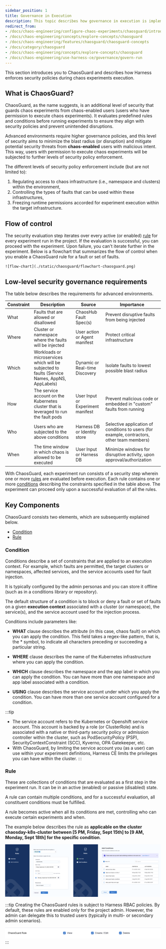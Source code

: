 ```yaml
---
sidebar_position: 1
title: Governance in Execution
description: This topic describes how governance in execution is implemented using ChaosGuard.
redirect_from:
- /docs/chaos-engineering/configure-chaos-experiments/chaosguard/introduction-to-chaosguard
- /docs/chaos-engineering/concepts/explore-concepts/chaosguard
- /docs/chaos-engineering/features/chaosguard/chaosguard-concepts
- /docs/category/chaosguard
- /docs/chaos-engineering/concepts/explore-concepts/chaosguard
- /docs/chaos-engineering/use-harness-ce/governance/govern-run
---
```


This section introduces you to ChaosGuard and describes how Harness enforces security policies during chaos experiments execution.

## What is ChaosGuard?

ChaosGuard, as the name suggests, is an additional level of security that guards chaos experiments from chaos-enabled users (users who have permission to execute chaos experiments).
It evaluates predefined rules and conditions before running experiments to ensure they align with security policies and prevent unintended disruptions.

Advanced environments require higher governance policies, and this level of security aims to minimize the blast radius (or disruption) and mitigate potential security threats from **chaos-enabled** users with malicious intent. This way, users with permission to execute chaos experiments will be subjected to further levels of security policy enforcement.

The different levels of security policy enforcement include (but are not limited to):
1. Regulating access to chaos infrastructure (i.e., namespace and clusters) within the environment,
2. Controlling the types of faults that can be used within these infrastructures,
3. Freezing runtime permissions accorded for experiment execution within the target infrastructure.

## Flow of control
The security evaluation step iterates over every active (or enabled) [rule](#rule) for every experiment run in the project. If the evaluation is successful, you can proceed with the experiment. Upon failure, you can't iterate further in the experiment. Below is a flowchart that summarizes the flow of control when you enable a ChaosGuard rule for a fault or set of faults.

    ![flow-chart](./static/chaosguard/flowchart-chaosguard.png)


## Low-level security governance requirements
The table below describes the requirements for advanced environments.

| Constraint | Description                                                                                    | Source                            | Importance                                                                                  |
|------------|------------------------------------------------------------------------------------------------|-----------------------------------|---------------------------------------------------------------------------------------------|
| What       | Faults that are allowed or disallowed                                                          | ChaosHub Fault Spec(s)            | Prevent disruptive faults from being injected                                               |
| Where      | Cluster or namespace where the faults will be injected                                         | User action or Agent manifest     | Protect critical infrastructure                                                             |
| Which      | Workloads or microservices which will be subjected to faults (Service Names, AppNS, AppLabels) | Dynamic or Real-time Discovery    | Isolate faults to lowest possible blast radius                                              |
| How        | The service account on the Kubernetes cluster that is leveraged to run the fault pods          | User Input or Experiment manifest | Prevent malicious code or embedded in "custom" faults from running                          |
| Who        | Users who are subjected to the above conditions                                                | Harness DB or Identity store      | Selective application of conditions to users (for example, contractors, other team members) |
| When       | The time window in which chaos is allowed to be executed                                       | User Input or Harness DB          | Minimize windows for disruptive activity, upon approval/authorization                       |

With ChaosGuard, each experiment run consists of a security step wherein one or more [rules](/docs/chaos-engineering/use-harness-ce/governance/governance-in-execution/#rule) are evaluated before execution. Each rule contains one or more [conditions](/docs/chaos-engineering/use-harness-ce/governance/governance-in-execution/#condition) describing the constraints specified in the table above. The experiment can proceed only upon a successful evaluation of all the rules.

## Key Components

ChaosGuard consists two elements, which are subsequently explained below. 

- [Condition](#condition)
- [Rule](#rule)


### Condition
Conditions describe a set of constraints that are applied to an execution context. For example, which faults are permitted, the target clusters or namespaces, affected services, and the service accounts used for fault injection.

It is typically configured by the admin personas and you can store it offline (such as in a conditions library or repository).

The default structure of a condition is to block or deny a fault or set of faults on a given **execution context** associated with a cluster (or namespace), the service(s), and the service account used for the injection process.

Conditions include parameters like:

* **WHAT** clause describes the attribute (in this case, chaos fault) on which you can apply the condition. This field takes a regex-like pattern, that is, the * symbol, to indicate all characters preceding or succeeding a particular string.

* **WHERE** clause describes the name of the Kubernetes infrastructure where you can apply the condition.

* **WHICH** clause describes the namespace and the app label in which you can apply the condition. You can have more than one namespace and app label associated with a condition.

* **USING** clause describes the service account under which you apply the condition. You can have more than one service account configured for a condition.

:::tip
- The service account refers to the Kubernetes or Openshift service account. This account is backed by a role (or ClusterRole) and is associated with a native or third-party security policy or admission controller within the cluster, such as PodSecurityPolicy (PSP), SecurityContextConstraint (SCC), Kyverno, OPA Gatekeeper, etc.
- With ChaosGuard, by limiting the service account you (as a user) can use within your experiment definitions, Harness CE limits the privileges you can have within the cluster.
:::

### Rule

These are collections of conditions that are evaluated as a first step in the experiment run. It can be in an active (enabled) or passive (disabled) state. 

A rule can contain multiple conditions, and for a successful evaluation, all constituent conditions must be fulfilled.

A rule becomes active when all its conditions are met, controlling who can execute certain experiments and when. 

The example below describes the rule as **applicable on the cluster chaosday-k8s-cluster between [5 PM, Friday, Sept 15th] to [9 AM, Monday, Sept 18th] for the specific condition**.

![rules-chaosguard](./static/chaosguard/add-conditions.png)

:::tip
Creating the ChaosGuard rules is subject to Harness RBAC policies. By default, these rules are enabled only for the project admin. However, the admin can delegate this to trusted users (typically in multi- or secondary admin scenarios).

![chaosguard-access-control](./static/chaosguard/chaosguard-access-control.png)
:::